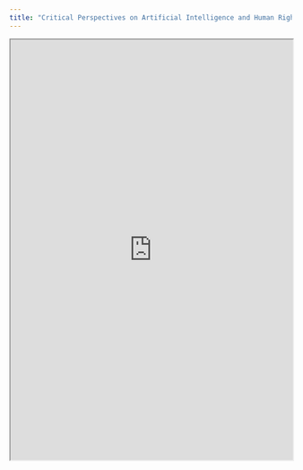 ```yaml
---
title: "Critical Perspectives on Artificial Intelligence and Human Rights"
---
```




<iframe height="750" width="100%" src="https://ewelton.github.io/ktest/wiki.html#Critical%20Perspectives%20on%20Artificial%20Intelligence%20and%20Human%20Rights"></iframe>
